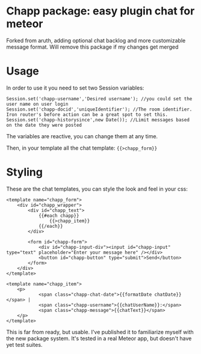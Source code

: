 Chapp package: easy plugin chat for meteor
==========================================

Forked from aruth, adding optional chat backlog and more customizable message format.
Will remove this package if my changes get merged

Usage
=====

In order to use it you need to set two Session variables:

    Session.set('chapp-username','Desired username'); //you could set the user name on user login
    Session.set('chapp-docid','uniqueIdentifier'); //The room identifier. Iron router's before action can be a great spot to set this.
    Session.set('chapp-historysince',new Date()); //Limit messages based on the date they were posted

The variables are reactive, you can change them at any time.

Then, in your template all the chat template: `{{>chapp_form}}`


Styling
=======

These are the chat templates, you can style the look and feel in your css:

    <template name="chapp_form">
        <div id="chapp_wrapper">
            <div id="chapp_text">
                {{#each chapp}}
                    {{>chapp_item}}
                {{/each}}
            </div>
    
            <form id="chapp-form">
                <div id="chapp-input-div"><input id="chapp-input" type="text" placeholder="Enter your message here" /></div>
                <button id="chapp-button" type="submit">Send</button>
            </form>
        </div>
    </template>
    
    <template name="chapp_item">
        <p>
                <span class="chapp-chat-date">{{formatDate chatDate}}</span> |
                <span class="chapp-username">{{chatUserName}}:</span>
                <span class="chapp-message">{{chatText}}</span>
        </p>
    </template>

This is far from ready, but usable. I've published it to familiarize myself with the new package system. It's tested in a real Meteor app, but doesn't have yet test suites.